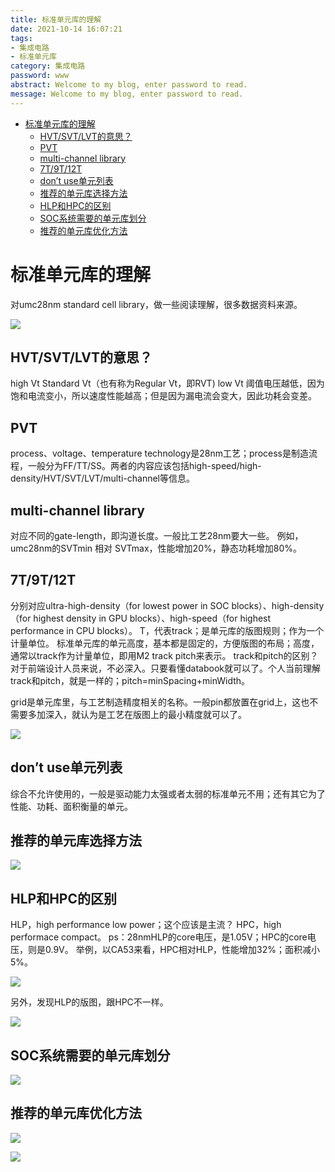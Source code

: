 ```yaml
---
title: 标准单元库的理解
date: 2021-10-14 16:07:21
tags:
- 集成电路
- 标准单元库
category: 集成电路
password: www
abstract: Welcome to my blog, enter password to read.
message: Welcome to my blog, enter password to read.
---
```


<!-- TOC -->

- [标准单元库的理解](#标准单元库的理解)
	- [HVT/SVT/LVT的意思？](#hvtsvtlvt的意思)
	- [PVT](#pvt)
	- [multi-channel library](#multi-channel-library)
	- [7T/9T/12T](#7t9t12t)
	- [don’t use单元列表](#dont-use单元列表)
	- [推荐的单元库选择方法](#推荐的单元库选择方法)
	- [HLP和HPC的区别](#hlp和hpc的区别)
	- [SOC系统需要的单元库划分](#soc系统需要的单元库划分)
	- [推荐的单元库优化方法](#推荐的单元库优化方法)

<!-- /TOC -->

# 标准单元库的理解

对umc28nm standard cell library，做一些阅读理解，很多数据资料来源。

![](./标准单元库的理解/1.jpg)

## HVT/SVT/LVT的意思？

high Vt
Standard Vt（也有称为Regular Vt，即RVT)
low Vt
阈值电压越低，因为饱和电流变小，所以速度性能越高；但是因为漏电流会变大，因此功耗会变差。

## PVT

process、voltage、temperature
technology是28nm工艺；process是制造流程，一般分为FF/TT/SS。两者的内容应该包括high-speed/high-density/HVT/SVT/LVT/multi-channel等信息。

## multi-channel library

对应不同的gate-length，即沟道长度。一般比工艺28nm要大一些。
例如，umc28nm的SVTmin 相对 SVTmax，性能增加20%，静态功耗增加80%。

## 7T/9T/12T

分别对应ultra-high-density（for lowest power in SOC blocks）、high-density（for highest density in GPU blocks）、high-speed（for highest performance in CPU blocks）。
T，代表track；是单元库的版图规则；作为一个计量单位。
标准单元库的单元高度，基本都是固定的，方便版图的布局；高度，通常以track作为计量单位，即用M2 track pitch来表示。
track和pitch的区别？
对于前端设计人员来说，不必深入。只要看懂databook就可以了。个人当前理解track和pitch，就是一样的；pitch=minSpacing+minWidth。

grid是单元库里，与工艺制造精度相关的名称。一般pin都放置在grid上，这也不需要多加深入，就认为是工艺在版图上的最小精度就可以了。

![](./标准单元库的理解/2.png)

## don’t use单元列表

综合不允许使用的，一般是驱动能力太强或者太弱的标准单元不用；还有其它为了性能、功耗、面积衡量的单元。

## 推荐的单元库选择方法

![](./标准单元库的理解/3.png)

## HLP和HPC的区别

HLP，high performance low power；这个应该是主流？
HPC，high performace compact。
ps：28nmHLP的core电压，是1.05V；HPC的core电压，则是0.9V。
举例，以CA53来看，HPC相对HLP，性能增加32%；面积减小5%。

![](./标准单元库的理解/4.png)

另外，发现HLP的版图，跟HPC不一样。

![](./标准单元库的理解/5.png
)

## SOC系统需要的单元库划分

![](./标准单元库的理解/6.png)

## 推荐的单元库优化方法

![](./标准单元库的理解/7.png)

![](./标准单元库的理解/8.png)